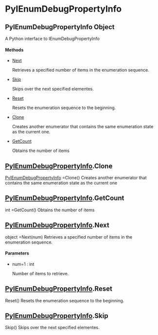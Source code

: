 # PyIEnumDebugPropertyInfo

## PyIEnumDebugPropertyInfo Object



A Python interface to IEnumDebugPropertyInfo

#### Methods


  - [Next](PyIEnumDebugPropertyInfo.md#pyienumdebugpropertyinfonext)

    Retrieves a specified number of items in the enumeration sequence\.&nbsp;

  - [Skip](PyIEnumDebugPropertyInfo.md#pyienumdebugpropertyinfoskip)

    Skips over the next specified elementes\.&nbsp;

  - [Reset](PyIEnumDebugPropertyInfo.md#pyienumdebugpropertyinforeset)

    Resets the enumeration sequence to the beginning\.&nbsp;

  - [Clone](PyIEnumDebugPropertyInfo.md#pyienumdebugpropertyinfoclone)

    Creates another enumerator that contains the same enumeration state as the current one\.&nbsp;

  - [GetCount](PyIEnumDebugPropertyInfo.md#pyienumdebugpropertyinfogetcount)

    Obtains the number of items&nbsp;

## [PyIEnumDebugPropertyInfo](#pyienumdebugpropertyinfo)\.Clone

[PyIEnumDebugPropertyInfo](#pyienumdebugpropertyinfo) =Clone\(\)
Creates another enumerator that contains the same enumeration state as the current one

## [PyIEnumDebugPropertyInfo](#pyienumdebugpropertyinfo)\.GetCount



int =GetCount\(\)
Obtains the number of items

## [PyIEnumDebugPropertyInfo](#pyienumdebugpropertyinfo)\.Next



object =Next\(num\)
Retrieves a specified number of items in the enumeration sequence\.

#### Parameters


  - num=1 : int

    Number of items to retrieve\.

## [PyIEnumDebugPropertyInfo](#pyienumdebugpropertyinfo)\.Reset

Reset\(\)
Resets the enumeration sequence to the beginning\.

## [PyIEnumDebugPropertyInfo](#pyienumdebugpropertyinfo)\.Skip

Skip\(\)
Skips over the next specified elementes\.
